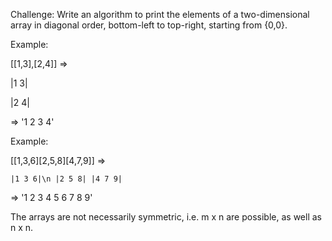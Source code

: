 Challenge:
Write an algorithm to print the elements of a two-dimensional array 
in diagonal order, bottom-left to top-right, starting from {0,0}.  

Example:

[[1,3],[2,4]] =>

<p>|1 3|</p>
<p>|2 4|</p>   

=> '1 2 3 4'

Example:

[[1,3,6][2,5,8][4,7,9]] =>

`|1 3 6|\n
|2 5 8|
|4 7 9|`

=> '1 2 3 4 5 6 7 8 9'

The arrays are not necessarily symmetric, i.e. m x n are possible, as well as n x n.


